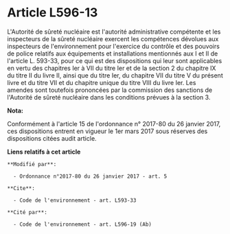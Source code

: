 # Article L596-13

L'Autorité de sûreté nucléaire est l'autorité administrative compétente et les inspecteurs de la sûreté nucléaire exercent
les compétences dévolues aux inspecteurs de l'environnement pour l'exercice du contrôle et des pouvoirs de police relatifs
aux équipements et installations mentionnés aux I et II de l'article L. 593-33, pour ce qui est des dispositions qui leur
sont applicables en vertu des chapitres Ier à VII du titre Ier et de la section 2 du chapitre IX du titre II du livre II,
ainsi que du titre Ier, du chapitre VII du titre V du présent livre et du titre VII et du chapitre unique du titre VIII du
livre Ier. Les amendes sont toutefois prononcées par la commission des sanctions de l'Autorité de sûreté nucléaire dans les
conditions prévues à la section 3.

**Nota:**

Conformément à l'article 15 de l'ordonnance n° 2017-80 du 26 janvier 2017, ces dispositions entrent en vigueur le 1er mars
2017 sous réserves des dispositions citées audit article.

**Liens relatifs à cet article**

	**Modifié par**:

	  - Ordonnance n°2017-80 du 26 janvier 2017 - art. 5

	**Cite**:

	  - Code de l'environnement - art. L593-33

	**Cité par**:

	  - Code de l'environnement - art. L596-19 (Ab)
